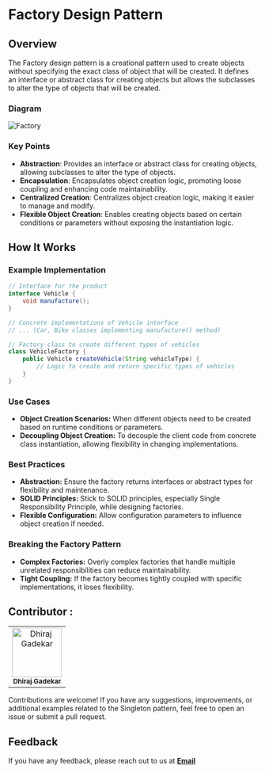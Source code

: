 # Factory Design Pattern

## Overview

The Factory design pattern is a creational pattern used to create objects without specifying the exact class of object that will be created. It defines an interface or abstract class for creating objects but allows the subclasses to alter the type of objects that will be created.

### Diagram 

![Factory](https://github.com/DhirajGadekar/Design-Patterns/assets/111908836/b3a16cb3-7847-43c9-8481-944f8f45399c)

### Key Points

- **Abstraction**: Provides an interface or abstract class for creating objects, allowing subclasses to alter the type of objects.
- **Encapsulation**: Encapsulates object creation logic, promoting loose coupling and enhancing code maintainability.
- **Centralized Creation**: Centralizes object creation logic, making it easier to manage and modify.
- **Flexible Object Creation**: Enables creating objects based on certain conditions or parameters without exposing the instantiation logic.

## How It Works

### Example Implementation

```java
// Interface for the product
interface Vehicle {
    void manufacture();
}

// Concrete implementations of Vehicle interface
// ... (Car, Bike classes implementing manufacture() method)

// Factory class to create different types of vehicles
class VehicleFactory {
    public Vehicle createVehicle(String vehicleType) {
        // Logic to create and return specific types of vehicles
    }
}
```
### Use Cases
- **Object Creation Scenarios:** When different objects need to be created based on runtime conditions or parameters.
- **Decoupling Object Creation:** To decouple the client code from concrete class instantiation, allowing flexibility in changing implementations.

### Best Practices
- **Abstraction:** Ensure the factory returns interfaces or abstract types for flexibility and maintenance.
- **SOLID Principles:** Stick to SOLID principles, especially Single Responsibility Principle, while designing factories.
- **Flexible Configuration:** Allow configuration parameters to influence object creation if needed.

### Breaking the Factory Pattern
- **Complex Factories:** Overly complex factories that handle multiple unrelated responsibilities can reduce maintainability.
- **Tight Coupling:** If the factory becomes tightly coupled with specific implementations, it loses flexibility.

## Contributor :  

<table>
  <tr>
    <td align="center"><a href="https://github.com/DhirajGadekar"><img src="https://avatars.githubusercontent.com/u/111908836?v=4" width="100px;" alt="Dhiraj Gadekar"/><br/><sub><b>Dhiraj Gadekar</b></sub></a><br/>
</tr>
</table>
Contributions are welcome! If you have any suggestions, improvements, or additional examples related to the Singleton pattern, feel free to open an issue or submit a pull request.

## Feedback

If you have any feedback, please reach out to us at **<a href="https://mail.google.com/mail/u/3/#inbox?compose=CllgCJTHWNbjZQFnRQlzTNlRVSXcTdxfZVrbtCvTZWPTxTWwgDHTpnckBglPXzNWwkPgMBkrZSq" target="_blank">Email</a>**
